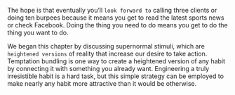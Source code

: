 The hope is that eventually you’ll `look forward to` calling three
clients or doing ten burpees because it means you get to read the latest
sports news or check Facebook. Doing the thing you need to do means
you get to do the thing you want to do.

We began this chapter by discussing supernormal stimuli, which
are `heightened versions` of reality that increase our desire to take
action. Temptation bundling is one way to create a heightened version
of any habit by connecting it with something you already want.
Engineering a truly irresistible habit is a hard task, but this simple
strategy can be employed to make nearly any habit more attractive
than it would be otherwise.
